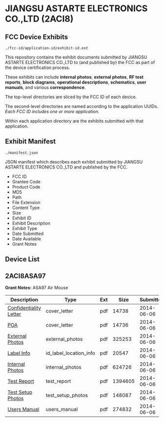 # JIANGSU ASTARTE ELECTRONICS CO.,LTD (2ACI8)
## FCC Device Exhibits

```
./fcc-id/application-id/exhibit-id.ext
```

This repository contains the exhibit documents submitted by JIANGSU ASTARTE ELECTRONICS CO.,LTD to (and published by) the FCC as part of the device certification process.

These exhibits can include **internal photos**, **external photos**, **RF test reports**, **block diagrams**, **operational descriptions**, **schematics**, **user manuals**, and various **correspondence**.

The top-level directories are sliced by the FCC ID of each device.

The second-level directories are named according to the application UUIDs. *Each FCC ID includes one or more application.*

Within each application directory are the exhibits submitted with that application. 

## Exhibit Manifest

```
./manifest.json
```

JSON manifest which describes each exhibit submitted by JIANGSU ASTARTE ELECTRONICS CO.,LTD and published by the FCC.

- FCC ID
- Grantee Code
- Product Code
- MD5
- Path
- File Extension
- Content Type
- Size
- Exhibit ID
- Exhibit Description
- Exhibit Type
- Date Submitted
- Date Available
- Grant Notes

## Device List
## 2ACI8ASA97
**Grant Notes:** ASA97 Air Mouse

| Description | Type | Ext | Size | Submitted | Available |
| ----------- | ---- | --- | ---- | --------- | --------- |
| [Confidentiality Letter](2ACI8ASA97/e15ffafa383c491b32b1f8c9e04b8b68/2287835.pdf) | cover_letter | pdf | 14738 | 2014-06-06 | 2014-06-06 |
| [POA](2ACI8ASA97/e15ffafa383c491b32b1f8c9e04b8b68/2287839.pdf) | cover_letter | pdf | 14736 | 2014-06-06 | 2014-06-06 |
| [External Photos](2ACI8ASA97/e15ffafa383c491b32b1f8c9e04b8b68/2287836.pdf) | external_photos | pdf | 325253 | 2014-06-06 | 2014-06-06 |
| [Label Info](2ACI8ASA97/e15ffafa383c491b32b1f8c9e04b8b68/2287837.pdf) | id_label_location_info | pdf | 20547 | 2014-06-06 | 2014-06-06 |
| [Internal Photos](2ACI8ASA97/e15ffafa383c491b32b1f8c9e04b8b68/2287838.pdf) | internal_photos | pdf | 624726 | 2014-06-06 | 2014-06-06 |
| [Test Report](2ACI8ASA97/e15ffafa383c491b32b1f8c9e04b8b68/2287840.pdf) | test_report | pdf | 1394605 | 2014-06-06 | 2014-06-06 |
| [Test Setup Photos](2ACI8ASA97/e15ffafa383c491b32b1f8c9e04b8b68/2287841.pdf) | test_setup_photos | pdf | 148087 | 2014-06-06 | 2014-06-06 |
| [Users Manual](2ACI8ASA97/e15ffafa383c491b32b1f8c9e04b8b68/2287842.pdf) | users_manual | pdf | 274832 | 2014-06-06 | 2014-06-06 |
